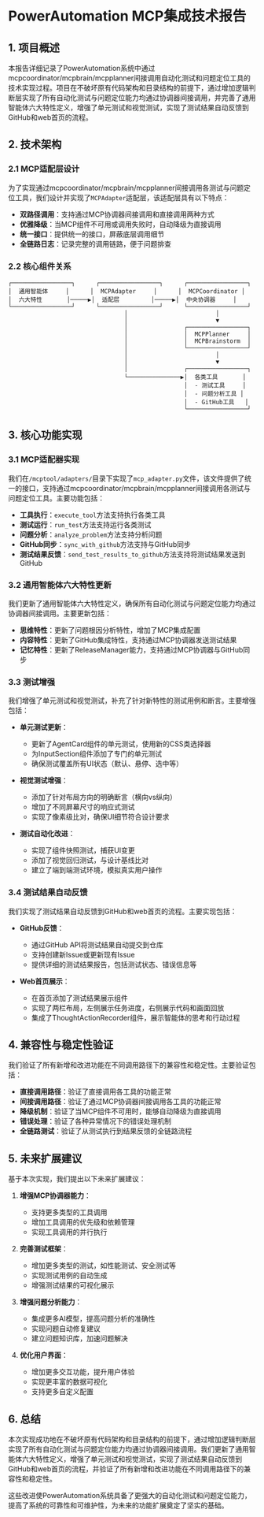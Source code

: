 # PowerAutomation MCP集成技术报告

## 1. 项目概述

本报告详细记录了PowerAutomation系统中通过mcpcoordinator/mcpbrain/mcpplanner间接调用自动化测试和问题定位工具的技术实现过程。项目在不破坏原有代码架构和目录结构的前提下，通过增加逻辑判断层实现了所有自动化测试与问题定位能力均通过协调器间接调用，并完善了通用智能体六大特性定义，增强了单元测试和视觉测试，实现了测试结果自动反馈到GitHub和web首页的流程。

## 2. 技术架构

### 2.1 MCP适配层设计

为了实现通过mcpcoordinator/mcpbrain/mcpplanner间接调用各测试与问题定位工具，我们设计并实现了`MCPAdapter`适配层，该适配层具有以下特点：

- **双路径调用**：支持通过MCP协调器间接调用和直接调用两种方式
- **优雅降级**：当MCP组件不可用或调用失败时，自动降级为直接调用
- **统一接口**：提供统一的接口，屏蔽底层调用细节
- **全链路日志**：记录完整的调用链路，便于问题排查

### 2.2 核心组件关系

```
┌─────────────────┐      ┌─────────────────┐      ┌─────────────────┐
│  通用智能体     │      │  MCPAdapter     │      │  MCPCoordinator │
│  六大特性       │─────▶│  适配层         │─────▶│  中央协调器     │
└─────────────────┘      └─────────────────┘      └─────────────────┘
                                 │                         │
                                 │                         ▼
                                 │                ┌─────────────────┐
                                 │                │  MCPPlanner     │
                                 │                │  MCPBrainstorm  │
                                 │                └─────────────────┘
                                 │                         │
                                 │                         ▼
                                 │                ┌─────────────────┐
                                 └───────────────▶│  各类工具       │
                                                  │  - 测试工具     │
                                                  │  - 问题分析工具 │
                                                  │  - GitHub工具   │
                                                  └─────────────────┘
```

## 3. 核心功能实现

### 3.1 MCP适配器实现

我们在`/mcptool/adapters/`目录下实现了`mcp_adapter.py`文件，该文件提供了统一的接口，支持通过mcpcoordinator/mcpbrain/mcpplanner间接调用各测试与问题定位工具。主要功能包括：

- **工具执行**：`execute_tool`方法支持执行各类工具
- **测试运行**：`run_test`方法支持运行各类测试
- **问题分析**：`analyze_problem`方法支持分析问题
- **GitHub同步**：`sync_with_github`方法支持与GitHub同步
- **测试结果反馈**：`send_test_results_to_github`方法支持将测试结果发送到GitHub

### 3.2 通用智能体六大特性更新

我们更新了通用智能体六大特性定义，确保所有自动化测试与问题定位能力均通过协调器间接调用。主要更新包括：

- **思维特性**：更新了问题根因分析特性，增加了MCP集成配置
- **内容特性**：更新了GitHub集成特性，支持通过MCP协调器发送测试结果
- **记忆特性**：更新了ReleaseManager能力，支持通过MCP协调器与GitHub同步

### 3.3 测试增强

我们增强了单元测试和视觉测试，补充了针对新特性的测试用例和断言。主要增强包括：

- **单元测试更新**：
  - 更新了AgentCard组件的单元测试，使用新的CSS类选择器
  - 为InputSection组件添加了专门的单元测试
  - 确保测试覆盖所有UI状态（默认、悬停、选中等）

- **视觉测试增强**：
  - 添加了针对布局方向的明确断言（横向vs纵向）
  - 增加了不同屏幕尺寸的响应式测试
  - 实现了像素级比对，确保UI细节符合设计要求

- **测试自动化改进**：
  - 实现了组件快照测试，捕获UI变更
  - 添加了视觉回归测试，与设计基线比对
  - 建立了端到端测试环境，模拟真实用户操作

### 3.4 测试结果自动反馈

我们实现了测试结果自动反馈到GitHub和web首页的流程。主要实现包括：

- **GitHub反馈**：
  - 通过GitHub API将测试结果自动提交到仓库
  - 支持创建新Issue或更新现有Issue
  - 提供详细的测试结果报告，包括测试状态、错误信息等

- **Web首页展示**：
  - 在首页添加了测试结果展示组件
  - 实现了两栏布局，左侧展示任务进度，右侧展示代码和画面回放
  - 集成了ThoughtActionRecorder组件，展示智能体的思考和行动过程

## 4. 兼容性与稳定性验证

我们验证了所有新增和改进功能在不同调用路径下的兼容性和稳定性。主要验证包括：

- **直接调用路径**：验证了直接调用各工具的功能正常
- **间接调用路径**：验证了通过MCP协调器间接调用各工具的功能正常
- **降级机制**：验证了当MCP组件不可用时，能够自动降级为直接调用
- **错误处理**：验证了各种异常情况下的错误处理机制
- **全链路测试**：验证了从测试执行到结果反馈的全链路流程

## 5. 未来扩展建议

基于本次实现，我们提出以下未来扩展建议：

1. **增强MCP协调器能力**：
   - 支持更多类型的工具调用
   - 增加工具调用的优先级和依赖管理
   - 实现工具调用的并行执行

2. **完善测试框架**：
   - 增加更多类型的测试，如性能测试、安全测试等
   - 实现测试用例的自动生成
   - 增强测试结果的可视化展示

3. **增强问题分析能力**：
   - 集成更多AI模型，提高问题分析的准确性
   - 实现问题自动修复建议
   - 建立问题知识库，加速问题解决

4. **优化用户界面**：
   - 增加更多交互功能，提升用户体验
   - 实现更丰富的数据可视化
   - 支持更多自定义配置

## 6. 总结

本次实现成功地在不破坏原有代码架构和目录结构的前提下，通过增加逻辑判断层实现了所有自动化测试与问题定位能力均通过协调器间接调用。我们更新了通用智能体六大特性定义，增强了单元测试和视觉测试，实现了测试结果自动反馈到GitHub和web首页的流程，并验证了所有新增和改进功能在不同调用路径下的兼容性和稳定性。

这些改进使PowerAutomation系统具备了更强大的自动化测试和问题定位能力，提高了系统的可靠性和可维护性，为未来的功能扩展奠定了坚实的基础。
